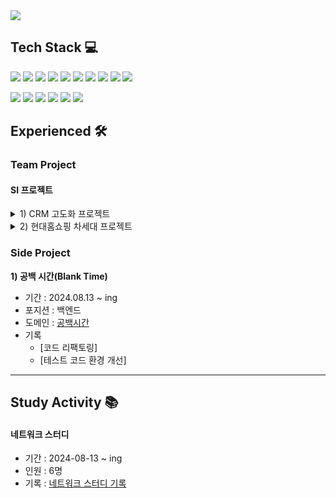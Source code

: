 <img src="https://capsule-render.vercel.app/api?type=venom&![header](https://capsule-render.vercel.app/api?color=gradient&customColorList=0,2,3)&height=150&width=300&section=header&text=SilberBullet%20Github&fontSize=90&fontColor=000000" />


</br>

## Tech Stack 💻
<p align="left">
  <img src="https://img.shields.io/badge/Java-ED8B00?style=flat-square&logo=java&logoColor=white"/>
  <img src="https://img.shields.io/badge/Spring%20Boot-6DB33F?style=flat-square&logo=spring-boot&logoColor=white"/>
  <img src="https://img.shields.io/badge/Spring%20Security-6DB33F?style=flat-square&logo=spring-security&logoColor=white"/>
  <img src="https://img.shields.io/badge/Redis-DC382D?style=flat-square&logo=redis&logoColor=white"/>
  <img src="https://img.shields.io/badge/Apache%20Kafka-231F20?style=flat-square&logo=apache-kafka&logoColor=white"/>
  <img src="https://img.shields.io/badge/Oracle-F80000?style=flat-square&logo=oracle&logoColor=white"/>
  <img src="https://img.shields.io/badge/MySQL-4479A1?style=flat-square&logo=mysql&logoColor=white"/>
  <img src="https://img.shields.io/badge/JPA-6DB33F?style=flat-square&logo=jpa&logoColor=white"/>
  <img src="https://img.shields.io/badge/MyBatis-000000?style=flat-square&logo=MyBatis&logoColor=white"/>
  <img src="https://img.shields.io/badge/Docker-2496ED?style=flat-square&logo=docker&logoColor=white"/>
</p>

<p align="left">
  <img src="https://img.shields.io/badge/Git-F05032?style=flat-square&logo=git&logoColor=white"/>
  <img src="https://img.shields.io/badge/GitHub-181717?style=flat-square&logo=github&logoColor=white"/>
  <img src="https://img.shields.io/badge/GitLab-FC6D26?style=flat-square&logo=gitlab&logoColor=white"/>
  <img src="https://img.shields.io/badge/Jira-0052CC?style=flat-square&logo=jira&logoColor=white"/>
  <img src="https://img.shields.io/badge/Confluence-172B4D?style=flat-square&logo=confluence&logoColor=white"/>
  <img src="https://img.shields.io/badge/Slack-4A154B?style=flat-square&logo=slack&logoColor=white"/>
</p>

## Experienced 🛠️

### Team Project

#### SI 프로젝트
<details>
    <summary>1) CRM 고도화 프로젝트</summary>
    <ul>
        <li>기간: 2024.01 ~ 2024.07</li>
        <li>담당업무: 공통 (프레임워크, DevOps 구축)</li>
        <li>기록:
            <ul>
                <li><a href="https://github.com/silberbullet/jwt-redis-ip-protection-backend">JWT에 Client IP 응용한 필터 구현</a></li>
                <li><a href="https://github.com/silberbullet/gitlab-runner-with-docker-troubleshooting">Devops 트러블슈팅</a></li>
                <li><a href="https://github.com/silberbullet/menu-history-vue-framework">커스텀 KeepAlive 응용 메뉴 히스토리</a></li>
            </ul>
        </li>
    </ul>
</details>

<details>
    <summary>2) 현대홈쇼핑 차세대 프로젝트</summary>
    <ul>
        <li>기간: 2022.05 ~ 2023.12</li>
        <li>담당업무: 상품</li>
        <li>기록:
            <ul>
                <li><a href="https://github.com/silberbullet/add-history-to-table-api">단일 내역 테이블 이력성 가지기</a></li>
            </ul>
        </li>
    </ul>
</details>

### Side Project
**1) 공백 시간(Blank Time)**
 - 기간 : 2024.08.13 ~ ing
 - 포지션 : 백엔드
 - 도메인 : [공백시간](https://blanktime.co.kr)
 - 기록
     - [코드 리팩토링]
     - [테스트 코드 환경 개선]

---

## Study Activity 📚

#### 네트워크 스터디
 - 기간 : 2024-08-13 ~ ing
 - 인원 : 6명
 - 기록 : [네트워크 스터디 기록](https://github.com/silberbullet/network-study-diary)
